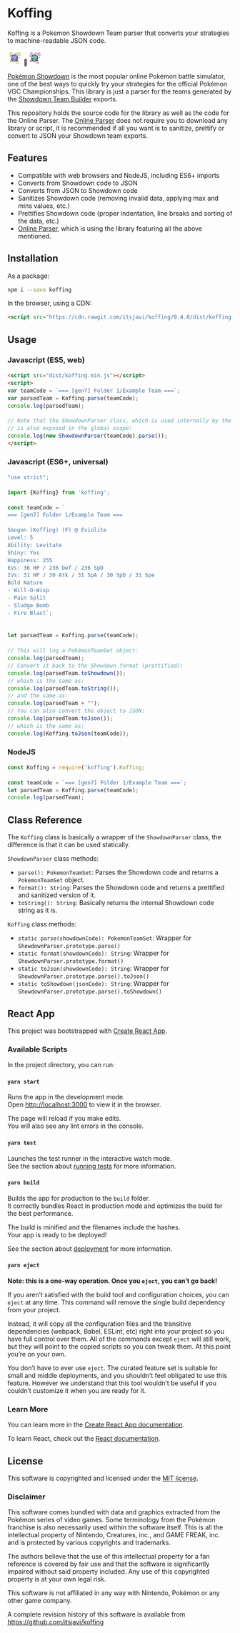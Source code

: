# Koffing
Koffing is a Pokemon Showdown Team parser that converts your strategies to
machine-readable JSON code.

![koffing](src/img/koffing.png) 🔁![koffing](src/img/koffing-shiny.png)

[Pokémon Showdown](https://www.pokemonshowdown.com/) is the most popular online Pokémon battle simulator,
one of the best ways to quickly try your strategies for the official Pokémon VGC Championships. This library is just
a parser for the teams generated by the [Showdown Team Builder](https://play.pokemonshowdown.com/teambuilder) exports.

This repository holds the source code for the library as well as the code for the Online Parser.
The [Online Parser](https://itsjavi.github.io/koffing) does not require you to download
any library or script, it is recommended if all you want is to sanitize, prettify or convert to JSON your
Showdown team exports.

## Features

- Compatible with web browsers and NodeJS, including ES6+ imports
- Converts from Showdown code to JSON
- Converts from JSON to Showdown code
- Sanitizes Showdown code (removing invalid data, applying max and mins values, etc.)
- Prettifies Showdown code (proper indentation, line breaks and sorting of the data, etc.)
- [Online Parser](https://itsjavi.github.io/koffing), which is using the library
featuring all the above mentioned.

## Installation

As a package:
```bash
npm i --save koffing
```

In the browser, using a CDN:
```html
<script src="https://cdn.rawgit.com/itsjavi/koffing/0.4.0/dist/koffing.min.js"></script>
```

## Usage

### Javascript (ES5, web)
```html
<script src="dist/koffing.min.js"></script>
<script>
var teamCode = `=== [gen7] Folder 1/Example Team ===`;
var parsedTeam = Koffing.parse(teamCode);
console.log(parsedTeam);

// Note that the ShowdownParser class, which is used internally by the Koffing class
// is also exposed in the global scope:
console.log(new ShowdownParser(teamCode).parse());
</script>
```

### Javascript (ES6+, universal)
```js
"use strict";

import {Koffing} from 'koffing';

const teamCode = `
=== [gen7] Folder 1/Example Team ===

Smogon (Koffing) (F) @ Eviolite
Level: 5
Ability: Levitate
Shiny: Yes
Happiness: 255
EVs: 36 HP / 236 Def / 236 SpD
IVs: 31 HP / 30 Atk / 31 SpA / 30 SpD / 31 Spe
Bold Nature
- Will-O-Wisp
- Pain Split
- Sludge Bomb
- Fire Blast`;


let parsedTeam = Koffing.parse(teamCode);

// This will log a PokémonTeamSet object:
console.log(parsedTeam);
// Convert it back to the Showdown format (prettified):
console.log(parsedTeam.toShowdown());
// which is the same as:
console.log(parsedTeam.toString());
// and the same as:
console.log(parsedTeam + "");
// You can also convert the object to JSON:
console.log(parsedTeam.toJson());
// which is the same as:
console.log(Koffing.toJson(teamCode));
```

### NodeJS
```js
const Koffing = require('koffing').Koffing;

const teamCode = `=== [gen7] Folder 1/Example Team ===`;
let parsedTeam = Koffing.parse(teamCode);
console.log(parsedTeam);
```


## Class Reference
The `Koffing` class is basically a wrapper of the `ShowdownParser` class, the difference is that it can be used statically.

`ShowdownParser` class methods:
- `parse(): PokemonTeamSet`: Parses the Showdown code and returns a `PokemonTeamSet` object.
- `format(): String`: Parses the Showdown code and returns a prettified and sanitized version of it.
- `toString(): String`: Basically returns the internal Showdown code string as it is.

`Koffing` class methods:
- `static parse(showdownCode): PokemonTeamSet`: Wrapper for `ShowdownParser.prototype.parse()`
- `static format(showdownCode): String`: Wrapper for `ShowdownParser.prototype.format()`
- `static toJson(showdownCode): String`: Wrapper for `ShowdownParser.prototype.parse().toJson()`
- `static toShowdown(jsonCode): String`: Wrapper for `ShowdownParser.prototype.parse().toShowdown()`


## React App

This project was bootstrapped with [Create React App](https://github.com/facebook/create-react-app).

### Available Scripts

In the project directory, you can run:

#### `yarn start`

Runs the app in the development mode.<br />
Open [http://localhost:3000](http://localhost:3000) to view it in the browser.

The page will reload if you make edits.<br />
You will also see any lint errors in the console.

#### `yarn test`

Launches the test runner in the interactive watch mode.<br />
See the section about [running tests](https://facebook.github.io/create-react-app/docs/running-tests) for more information.

#### `yarn build`

Builds the app for production to the `build` folder.<br />
It correctly bundles React in production mode and optimizes the build for the best performance.

The build is minified and the filenames include the hashes.<br />
Your app is ready to be deployed!

See the section about [deployment](https://facebook.github.io/create-react-app/docs/deployment) for more information.

#### `yarn eject`

**Note: this is a one-way operation. Once you `eject`, you can’t go back!**

If you aren’t satisfied with the build tool and configuration choices, you can `eject` at any time. This command will remove the single build dependency from your project.

Instead, it will copy all the configuration files and the transitive dependencies (webpack, Babel, ESLint, etc) right into your project so you have full control over them. All of the commands except `eject` will still work, but they will point to the copied scripts so you can tweak them. At this point you’re on your own.

You don’t have to ever use `eject`. The curated feature set is suitable for small and middle deployments, and you shouldn’t feel obligated to use this feature. However we understand that this tool wouldn’t be useful if you couldn’t customize it when you are ready for it.

### Learn More

You can learn more in the [Create React App documentation](https://facebook.github.io/create-react-app/docs/getting-started).

To learn React, check out the [React documentation](https://reactjs.org/).


## License

This software is copyrighted and licensed under the
[MIT license](https://github.com/itsjavi/koffing/LICENSE).

### Disclaimer

This software comes bundled with data and graphics extracted from the
Pokémon series of video games. Some terminology from the Pokémon franchise is
also necessarily used within the software itself. This is all the intellectual
property of Nintendo, Creatures, inc., and GAME FREAK, inc. and is protected by
various copyrights and trademarks.

The authors believe that the use of this intellectual property for a fan reference
is covered by fair use and that the software is significantly impaired without said
property included. Any use of this copyrighted property is at your own legal risk.

This software is not affiliated in any way with Nintendo,
Pokémon or any other game company.

A complete revision history of this software is available from
https://github.com/itsjavi/koffing
